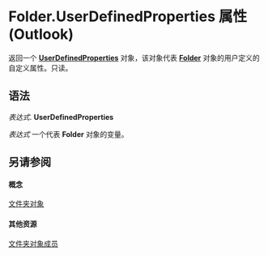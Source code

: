 
# Folder.UserDefinedProperties 属性 (Outlook)

返回一个  **[UserDefinedProperties](196e5d4c-22be-02d3-95e0-3ea7594c2e4b.md)** 对象，该对象代表 **[Folder](3cf6cda8-6d70-666e-2643-9d9c5b9cacfc.md)** 对象的用户定义的自定义属性。只读。


## 语法

 _表达式_. **UserDefinedProperties**

 _表达式_ 一个代表 **Folder** 对象的变量。


## 另请参阅


#### 概念


[文件夹对象](3cf6cda8-6d70-666e-2643-9d9c5b9cacfc.md)
#### 其他资源


[文件夹对象成员](788acd42-377a-1803-7713-50e45086e2d1.md)
